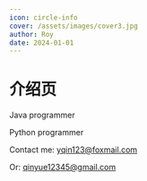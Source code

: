 ```yaml
---
icon: circle-info
cover: /assets/images/cover3.jpg
author: Roy
date: 2024-01-01
---
```


# 介绍页

Java programmer

Python programmer

Contact me: yqin123@foxmail.com

Or: qinyue12345@gmail.com